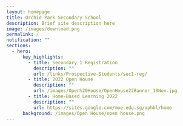```yaml
---
layout: homepage
title: Orchid Park Secondary School
description: Brief site description here
image: /images/download.png
permalink: /
notification: ""
sections:
  - hero:
      key_highlights:
        - title: Secondary 1 Registration
          description: ""
          url: /links/Prospective-Students/sec1-reg/
        - title: 2022 Open House
          description: ""
          url: /images/Open%20House/OpenHouse22Banner_18Nov.jpg
        - title: Home-Based Learning 2022
          description: ""
          url: https://sites.google.com/moe.edu.sg/ophbl/home
      background: /images/Open House/open house.png
---
```

